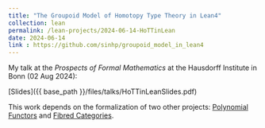 ```yaml
---
title: "The Groupoid Model of Homotopy Type Theory in Lean4"
collection: lean
permalink: /lean-projects/2024-06-14-HoTTinLean
date: 2024-06-14
link : https://github.com/sinhp/groupoid_model_in_lean4
---
```


My talk at the _Prospects of Formal Mathematics_ at the Hausdorff Institute in Bonn (02 Aug 2024):

[Slides]({{ base_path }}/files/talks/HoTTinLeanSlides.pdf)

This work depends on the formalization of two other projects: [Polynomial Functors](/lean/2024-05-12-Poly) and [Fibred Categories](/lean/2023-11-01-FibredCats).